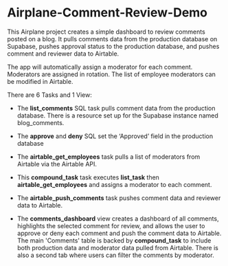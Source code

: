# Airplane-Comment-Review-Demo

This Airplane project creates a simple dashboard to review comments posted on a blog. It pulls comments data from the production database on Supabase, pushes approval status to the production database, and pushes comment and reviewer data to Airtable.

The app will automatically assign a moderator for each comment. Moderators are assigned in rotation. The list of employee moderators can be modified in Airtable.

There are 6 Tasks and 1 View:

- The **list_comments** SQL task pulls comment data from the production database. There is a resource set up for the Supabase instance named blog_comments.

- The **approve** and **deny** SQL set the ‘Approved’ field in the production database

- The **airtable_get_employees** task pulls a list of moderators from Airtable via the Airtable API.

- This **compound_task** task executes **list_task** then **airtable_get_employees** and assigns a moderator to each comment.

- The **airtable_push_comments** task pushes comment data and reviewer data to Airtable.

- The **comments_dashboard** view creates a dashboard of all comments, highlights the selected comment for review, and allows the user to approve or deny each comment and push the comment data to Airtable. The main 'Comments' table is backed by **compound_task** to include both production data and moderator data pulled from Airtable. There is also a second tab where users can filter the comments by moderator.
